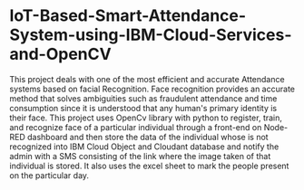 # IoT-Based-Smart-Attendance-System-using-IBM-Cloud-Services-and-OpenCV
This project deals  with one of the most efficient and accurate Attendance systems based on facial Recognition.  Face recognition provides an accurate method that solves ambiguities such as fraudulent  attendance and time consumption since it is understood that any human's primary identity is their  face. This project uses OpenCv library with python to register, train, and recognize face of a  particular individual through a front-end on Node-RED dashboard and then store the data of the  individual whose is not recognized into IBM Cloud Object and Cloudant database and notify the  admin with a SMS consisting of the link where the image taken of that individual is stored. It  also uses the excel sheet to mark the people present on the particular day.
